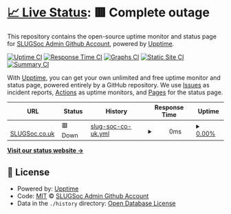 # [📈 Live Status](https://SLUGSocAdmin.github.io/status-monitor): <!--live status--> **🟥 Complete outage**

This repository contains the open-source uptime monitor and status page for [SLUGSoc Admin Github Account](https://slugsoc.co.uk), powered by [Upptime](https://github.com/upptime/upptime).

[![Uptime CI](https://github.com/SLUGSocAdmin/status-monitor/workflows/Uptime%20CI/badge.svg)](https://github.com/SLUGSocAdmin/status-monitor/actions?query=workflow%3A%22Uptime+CI%22)
[![Response Time CI](https://github.com/SLUGSocAdmin/status-monitor/workflows/Response%20Time%20CI/badge.svg)](https://github.com/SLUGSocAdmin/status-monitor/actions?query=workflow%3A%22Response+Time+CI%22)
[![Graphs CI](https://github.com/SLUGSocAdmin/status-monitor/workflows/Graphs%20CI/badge.svg)](https://github.com/SLUGSocAdmin/status-monitor/actions?query=workflow%3A%22Graphs+CI%22)
[![Static Site CI](https://github.com/SLUGSocAdmin/status-monitor/workflows/Static%20Site%20CI/badge.svg)](https://github.com/SLUGSocAdmin/status-monitor/actions?query=workflow%3A%22Static+Site+CI%22)
[![Summary CI](https://github.com/SLUGSocAdmin/status-monitor/workflows/Summary%20CI/badge.svg)](https://github.com/SLUGSocAdmin/status-monitor/actions?query=workflow%3A%22Summary+CI%22)

With [Upptime](https://upptime.js.org), you can get your own unlimited and free uptime monitor and status page, powered entirely by a GitHub repository. We use [Issues](https://github.com/SLUGSocAdmin/status-monitor/issues) as incident reports, [Actions](https://github.com/SLUGSocAdmin/status-monitor/actions) as uptime monitors, and [Pages](https://SLUGSocAdmin.github.io/status-monitor) for the status page.

<!--start: status pages-->
<!-- This summary is generated by Upptime (https://github.com/upptime/upptime) -->
<!-- Do not edit this manually, your changes will be overwritten -->
<!-- prettier-ignore -->
| URL | Status | History | Response Time | Uptime |
| --- | ------ | ------- | ------------- | ------ |
| <img alt="" src="https://icons.duckduckgo.com/ip3/slugsoc.co.uk.ico" height="13"> [SLUGSoc.co.uk](https://slugsoc.co.uk) | 🟥 Down | [slug-soc-co-uk.yml](https://github.com/SLUGSoc/status-monitor/commits/HEAD/history/slug-soc-co-uk.yml) | <details><summary><img alt="Response time graph" src="./graphs/slug-soc-co-uk/response-time-week.png" height="20"> 0ms</summary><br><a href="https://status-external.slugsoc.co.uk/history/slug-soc-co-uk"><img alt="Response time 182" src="https://img.shields.io/endpoint?url=https%3A%2F%2Fraw.githubusercontent.com%2FSLUGSoc%2Fstatus-monitor%2FHEAD%2Fapi%2Fslug-soc-co-uk%2Fresponse-time.json"></a><br><a href="https://status-external.slugsoc.co.uk/history/slug-soc-co-uk"><img alt="24-hour response time 0" src="https://img.shields.io/endpoint?url=https%3A%2F%2Fraw.githubusercontent.com%2FSLUGSoc%2Fstatus-monitor%2FHEAD%2Fapi%2Fslug-soc-co-uk%2Fresponse-time-day.json"></a><br><a href="https://status-external.slugsoc.co.uk/history/slug-soc-co-uk"><img alt="7-day response time 0" src="https://img.shields.io/endpoint?url=https%3A%2F%2Fraw.githubusercontent.com%2FSLUGSoc%2Fstatus-monitor%2FHEAD%2Fapi%2Fslug-soc-co-uk%2Fresponse-time-week.json"></a><br><a href="https://status-external.slugsoc.co.uk/history/slug-soc-co-uk"><img alt="30-day response time 0" src="https://img.shields.io/endpoint?url=https%3A%2F%2Fraw.githubusercontent.com%2FSLUGSoc%2Fstatus-monitor%2FHEAD%2Fapi%2Fslug-soc-co-uk%2Fresponse-time-month.json"></a><br><a href="https://status-external.slugsoc.co.uk/history/slug-soc-co-uk"><img alt="1-year response time 182" src="https://img.shields.io/endpoint?url=https%3A%2F%2Fraw.githubusercontent.com%2FSLUGSoc%2Fstatus-monitor%2FHEAD%2Fapi%2Fslug-soc-co-uk%2Fresponse-time-year.json"></a></details> | <details><summary><a href="https://status-external.slugsoc.co.uk/history/slug-soc-co-uk">0.00%</a></summary><a href="https://status-external.slugsoc.co.uk/history/slug-soc-co-uk"><img alt="All-time uptime 36.94%" src="https://img.shields.io/endpoint?url=https%3A%2F%2Fraw.githubusercontent.com%2FSLUGSoc%2Fstatus-monitor%2FHEAD%2Fapi%2Fslug-soc-co-uk%2Fuptime.json"></a><br><a href="https://status-external.slugsoc.co.uk/history/slug-soc-co-uk"><img alt="24-hour uptime 0.00%" src="https://img.shields.io/endpoint?url=https%3A%2F%2Fraw.githubusercontent.com%2FSLUGSoc%2Fstatus-monitor%2FHEAD%2Fapi%2Fslug-soc-co-uk%2Fuptime-day.json"></a><br><a href="https://status-external.slugsoc.co.uk/history/slug-soc-co-uk"><img alt="7-day uptime 0.00%" src="https://img.shields.io/endpoint?url=https%3A%2F%2Fraw.githubusercontent.com%2FSLUGSoc%2Fstatus-monitor%2FHEAD%2Fapi%2Fslug-soc-co-uk%2Fuptime-week.json"></a><br><a href="https://status-external.slugsoc.co.uk/history/slug-soc-co-uk"><img alt="30-day uptime 0.00%" src="https://img.shields.io/endpoint?url=https%3A%2F%2Fraw.githubusercontent.com%2FSLUGSoc%2Fstatus-monitor%2FHEAD%2Fapi%2Fslug-soc-co-uk%2Fuptime-month.json"></a><br><a href="https://status-external.slugsoc.co.uk/history/slug-soc-co-uk"><img alt="1-year uptime 0.00%" src="https://img.shields.io/endpoint?url=https%3A%2F%2Fraw.githubusercontent.com%2FSLUGSoc%2Fstatus-monitor%2FHEAD%2Fapi%2Fslug-soc-co-uk%2Fuptime-year.json"></a></details>

<!--end: status pages-->

[**Visit our status website →**](https://SLUGSocAdmin.github.io/status-monitor)

## 📄 License

- Powered by: [Upptime](https://github.com/upptime/upptime)
- Code: [MIT](./LICENSE) © [SLUGSoc Admin Github Account](https://slugsoc.co.uk)
- Data in the `./history` directory: [Open Database License](https://opendatacommons.org/licenses/odbl/1-0/)
